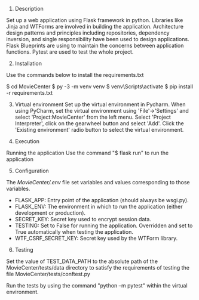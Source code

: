 

1. Description

Set up a web application using Flask framework in python. Libraries like Jinja and WTForms are involved in building the application. Architecture design patterns and principles including repositories, dependency inversion, and single responsibility have been used to design applications. Flask Blueprints are using to maintain the concerns between application functions. Pytest are used to test the whole project.


2. Installation

Use the commands below to install the requirements.txt


$ cd MovieCenter
$ py -3 -m venv venv
$ venv\Scripts\activate
$ pip install -r requirements.txt


3. Virtual environment
Set up the virtual environment in Pycharm.
When using PyCharm, set the virtual environment using 'File'->'Settings' and select 'Project:MovieCenter' from the left menu. Select 'Project Interpreter', click on the gearwheel button and select 'Add'. Click the 'Existing environment' radio button to select the virtual environment. 

4. Execution

Running the application
Use the command "$ flask run" to run the application


5. Configuration

The *MovieCenter/.env* file set variables and values corresponding to those variables. 

- FLASK_APP: Entry point of the application (should always be wsgi.py).
- FLASK_ENV: The environment in which to run the application (either development or production).
- SECRET_KEY: Secret key used to encrypt session data.
- TESTING: Set to False for running the application. Overridden and set to True automatically when testing the application.
- WTF_CSRF_SECRET_KEY: Secret key used by the WTForm library.



 6. Testing
 
 Set the value of TEST_DATA_PATH to the absolute path of the MovieCenter/tests/data directory to satisfy the requirements of testing the file MovieCenter/tests/conftest.py

 Run the tests by using the command "python –m pytest" within the virtual environment.

